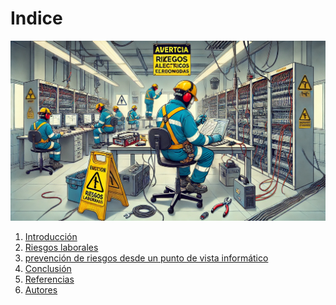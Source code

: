 # Indice

![Riesgos laborales en la informática](img/riesgosLaborales.jpg)


1. [Introducción](introduccion.md)
2. [Riesgos laborales](riesgosLaborales.md)
3. [prevención de riesgos desde un punto de vista informático]()
4. [Conclusión]()
5. [Referencias]()
6. [Autores]()

